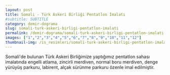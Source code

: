 ```yaml
---
layout: post
title: Somali - Türk Askeri Birliği Pentatlon İmalatı
#subtitle: SUBTITLE
category: demir-dograma
slug: somali-turk-askeri-birligi-pentatlon-imalati
permalink: /demir-dograma/somali-turk-askeri-birligi-pentatlon-imalati
images: ["1","2","3","4","5","6","7","8","9","10","11","12"]
thumbnail-img: /is_resimleri/somali-turk-askeri-birligi-pentatlon-imalati/mini/1.jpg
---
```

Somali'de bulunan Türk Askeri Birliğimize yaptığımız pentatlon sahası imalatında engelli atlama, zincirli merdiven, normal boru merdiven, denge yürüyüş parkuru, labirent, alçak sürünme parkuru özenle imal edilmiştir.
